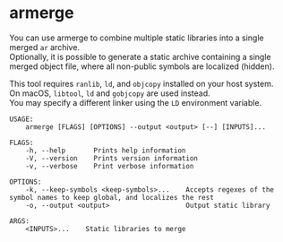 
# armerge

You can use armerge to combine multiple static libraries into a single merged `ar` archive.  
Optionally, it is possible to generate a static archive containing a single merged object file, where all non-public symbols are localized (hidden).

This tool requires `ranlib`, `ld`, and `objcopy` installed on your host system.  
On macOS, `libtool`, `ld` and `gobjcopy` are used instead.  
You may specify a different linker using the `LD` environment variable.

```
USAGE:
    armerge [FLAGS] [OPTIONS] --output <output> [--] [INPUTS]...

FLAGS:
    -h, --help       Prints help information
    -V, --version    Prints version information
    -v, --verbose    Print verbose information

OPTIONS:
    -k, --keep-symbols <keep-symbols>...    Accepts regexes of the symbol names to keep global, and localizes the rest
    -o, --output <output>                   Output static library

ARGS:
    <INPUTS>...    Static libraries to merge
```
